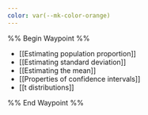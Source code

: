 ```yaml
---
color: var(--mk-color-orange)
---
```

%% Begin Waypoint %%
- [[Estimating population proportion]]
- [[Estimating standard deviation]]
- [[Estimating the mean]]
- [[Properties of confidence intervals]]
- [[t distributions]]

%% End Waypoint %%
